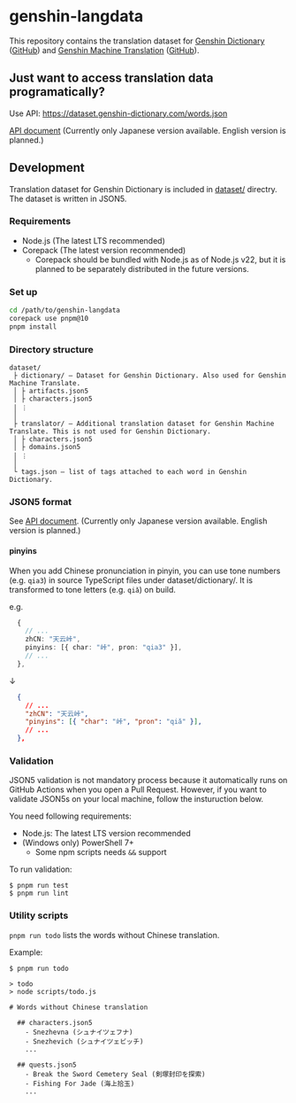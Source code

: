 # genshin-langdata

This repository contains the translation dataset for [Genshin Dictionary](https://genshin-dictionary.com) ([GitHub](https://github.com/xicri/genshin-dictionary)) and [Genshin Machine Translation](https://translate.genshin-dictionary.com/) ([GitHub](https://github.com/xicri/genshin-translate)).

## Just want to access translation data programatically?

Use API: https://dataset.genshin-dictionary.com/words.json

[API document](https://genshin-dictionary.com/opendata/) (Currently only Japanese version available. English version is planned.)

## Development

Translation dataset for Genshin Dictionary is included in [dataset/](https://github.com/xicri/genshin-langdata/tree/main/dataset) directry.
The dataset is written in JSON5.

### Requirements

- Node.js (The latest LTS recommended)
- Corepack (The latest version recommended)
  - Corepack should be bundled with Node.js as of Node.js v22, but it is planned to be separately distributed in the future versions.

### Set up

```sh
cd /path/to/genshin-langdata
corepack use pnpm@10
pnpm install
```

### Directory structure

```
dataset/
 ├ dictionary/ ― Dataset for Genshin Dictionary. Also used for Genshin Machine Translate.
 │ ├ artifacts.json5
 │ ├ characters.json5
 │ ︙
 │
 ├ translator/ ― Additional translation dataset for Genshin Machine Translate. This is not used for Genshin Dictionary.
 │ ├ characters.json5
 │ ├ domains.json5
 │ ︙
 │
 └ tags.json ― list of tags attached to each word in Genshin Dictionary.
```

### JSON5 format

See [API document](https://genshin-dictionary.com/opendata/). (Currently only Japanese version available. English version is planned.)

#### pinyins

When you add Chinese pronunciation in pinyin, you can use tone numbers (e.g. `qia3`) in source TypeScript files under dataset/dictionary/. It is transformed to tone letters (e.g. `qiǎ`) on build.

e.g.

```ts
  {
    // ...
    zhCN: "天云峠",
    pinyins: [{ char: "峠", pron: "qia3" }],
    // ...
  },
```
↓
```json
  {
    // ...
    "zhCN": "天云峠",
    "pinyins": [{ "char": "峠", "pron": "qiǎ" }],
    // ...
  },
```

### Validation

JSON5 validation is not mandatory process because it automatically runs on GitHub Actions when you open a Pull Request.
However, if you want to validate JSON5s on your local machine, follow the insturuction below.

You need following requirements:

- Node.js: The latest LTS version recommended
- (Windows only) PowerShell 7+
  - Some npm scripts needs `&&` support

To run validation:

```shell
$ pnpm run test
$ pnpm run lint
```

### Utility scripts

`pnpm run todo` lists the words without Chinese translation.

Example:

```shell
$ pnpm run todo

> todo
> node scripts/todo.js

# Words without Chinese translation

  ## characters.json5
    - Snezhevna (シュナイツェフナ)
    - Snezhevich (シュナイツェビッチ)
    ...

  ## quests.json5
    - Break the Sword Cemetery Seal (剣塚封印を探索)
    - Fishing For Jade (海上拾玉)
    ...
```
